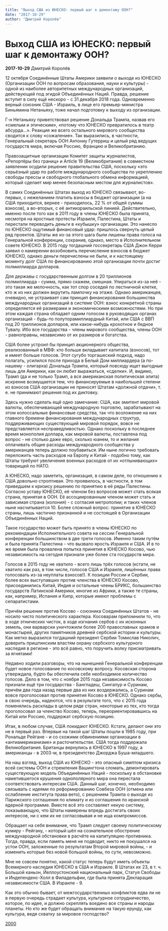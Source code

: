 ```yaml
---
title: "Выход США из ЮНЕСКО: первый шаг к демонтажу ООН?"
date: "2017-10-29"
author: "Дмитрий Королёв"
---
```


# Выход США из ЮНЕСКО: первый шаг к демонтажу ООН?

**2017-10-29** Дмитрий Королёв

12 октября Соединённые Штаты Америки заявили о выходе из ЮНЕСКО (Организации ООН по вопросам образования, науки и культуры) - одной из наиболее авторитетных международных организаций, действующей под эгидой Объединённых Наций. Правда, решение вступит в силу ещё нескоро - с 31 декабря 2018 года. Одновременно верный союзник США - Израиль, в лице его премьер-министра Биньямина Нетаньяху, тоже начал подготовку к выходу из организации.

Г-н Нетаньяху приветствовал решение Дональда Трампа, назвав его «смелым и этическим», «потому что ЮНЕСКО превратилось в театр абсурда...». Реакция же всего остального мирового сообщества сводится к слову «сожаление». Так выразились, в частности, Генеральный секретарь ООН Антониу Гутерриш и целый ряд ведущих государств мира, включая Россию, Францию и Великобританию.

Правозащитные организации Комитет защиты журналистов, «Репортёры без границ» и Article 19 (Великобритания) в совместном заявлении осудили решение правительства США, поскольку «это серьёзный удар по работе международного сообщества по укреплению свободы прессы и свободного глобального обмена информацией, который сделает мир менее безопасным местом для журналистов».

В самих Соединённых Штатах выход из ЮНЕСКО связывают, во-первых, с нежеланием платить взносы в бюджет организации (а на США приходится, вернее - приходилось, 22 % от общей суммы взносов), а во-вторых, с её антиизраильской линией. Действительно, именно после того как в 2011 году в члены ЮНЕСКО была принята, несмотря на яростные протесты Израиля, Палестина, Штаты и перестали переводить деньги в «кубышку» организации. Это нанесло по ЮНЕСКО ощутимый финансовый удар: пришлось свернуть целый ряд проектов. Штаты же из-за этого шага были лишены права голоса на Генеральной конференции, сохранив, однако, место в Исполнительном совете ЮНЕСКО. В 2015 году тогдашний госсекретарь США Джон Керри заявил о намерении возобновить перечисление взносов в бюджет ЮНЕСКО, однако деньги перечислены не были, и к настоящему моменту долг США по финансированию этой организации почти достиг полмиллиарда долларов.

Для державы с государственным долгом в 20 триллионов полмиллиарда - сумма, прямо скажем, смешная. Упираться из-за неё - это такая же мелочность, как тот спор соседей по лестничной клетке, кто ж из них должен вкрутить лампочку на этаже. Однако американцев, очевидно, не устраивает сам принцип финансирования большинства международных организаций в системе ООН: взнос конкретной страны определяется её размерами и экономическими возможностями. Но при этом каждая страна обладает одним голосом в руководящих органах организаций - будь-то полуторамиллиардный Китай, или США с ВВП под 20 триллионов долларов, или какое-нибудь крохотное и бедное Тувалу. Ибо все государства - члены мирового сообщества, члены ООН - равноправны, независимо от их размеров и богатства.

США более устроил бы принцип акционерного общества, реализованный в МВФ: кто больше вкладывает капитала (взносов), тот и имеет больше голосов. Этот сугубо торгашеский подход, надо полагать, усилился после прихода в Белый Дом миллиардера (а по-нашему - олигарха) Дональда Трампа, который повсюду ищет выгодные лишь для Америки, как он любит выражаться, «сделки». И, видимо, Трамп (да и не только Трамп, а вся американская политическая элита) искренне возмущается тем, что финансируемые в наибольшей степени из взносов США организации не приносят Штатам «должной отдачи», т. е. не принимают решения под их диктовку.

Здесь нужно сделать ещё одно замечание: США, как эмитент мировой валюты, обеспечивающей международную торговлю, зарабатывают на этом колоссальные финансовые средства, так что возложение на них главного бремени финансирования международных структур, поддерживающих существующий мировой порядок, вовсе не представляется несправедливостью. Однако поскольку в последнее время монополия доллара, как мировой валюты, поставлена под вопрос - не столько даже евро, сколько юанем, то и желания оплачивать общие расходы международного сообщества у американцев теперь должно поубавиться. Им ныне логично требовать переложить часть расходов на Европу и Китай - подобно тому, как Штаты требуют увеличения военных расходов от их «отлынивающих» товарищей по НАТО.

А ЮНЕСКО, надо заметить, организация, в самом деле, по отношению к США довольно строптивая. Это проявилось, в частности, в том приведшем к кризису решению по принятию в её ряды Палестины. Согласно уставу ЮНЕСКО, её членом без вопросов может стать всякая страна, принятая в ООН. Её ассоциированным членом может стать и зависимая страна (колония) - с согласия метрополии; и таких членов ныне насчитывается 10. Более сложный вопрос: принятие в ЮНЕСКО страны, лишь частично признанной и не состоящей в Организации Объединённых Наций.

Такое государство может быть принято в члены ЮНЕСКО по рекомендации Исполнительного совета на сессии Генеральной конференции большинством в две трети голосов. Именно таким путём и была принята Палестина - что вызвало ярость Израиля и США. И в то же время была провалена попытка принятия в ЮНЕСКО Косово, чью независимость на сегодня признали уже более ста государств мира.

Голосов в 2015 году не хватило - всего лишь трёх голосов (кстати, не хватило как раз, в том числе, голосов США и Израиля, лишённых права голосовать из-за неуплаты взносов!). К позиции России и Сербии, более всех выступавших против членства в ЮНЕСКО Косово, присоединились Китай, Индия и остальные члены БРИКС, большинство государств Латинской Америки, многие из Африки, а также те страны, как, например, Испания и Кипр, которые имеют проблемы с сепаратистами.

Причём решение против Косово - союзника Соединённых Штатов - не носило чисто политического характера. Косоварам припомнили то, что в ходе этнических чисток, в ходе изгнания сербов с их исконных земель, они варварски уничтожили более 200 православных храмов и монастырей, других памятников древней сербской истории и культуры. Как метко выразился тогдашний президент Сербии Томислав Николич, доверить приштинским властям охрану сербского культурного наследия в регионе - это всё равно, что поручить волку присматривать за ягнятами!

Недавно ходили разговоры, что на нынешней Генеральной конференции будет новое голосование по косовскому вопросу. Косовская сторона утверждала, будто бы обеспечила себе необходимое количество голосов. Дело в том, что с ноября 2015 года независимость Косово признали ещё три государства - Бангладеш, Сингапур и Суринам, причём два года назад первые два из них воздержались, а Суринам вовсе проголосовал против принятия Косово в ЮНЕСКО. Однако сербы, в свою очередь, надеются, что в результате того, что с 2015 года поменялись расклады в целом ряде стран, некоторые из тех, кто тогда проголосовал за членство Косово, теперь, переориентировавшись на Китай или Россию, поддержат сербскую позицию.

Итак, в любом случае, США покидают ЮНЕСКО. Кстати, делают они это не в первый раз. Впервые на такой шаг Штаты пошли в 1985 году, при Рональде Рейгане - и со схожими обвинениями организации в «антиамериканизме» и расточительстве. США тогда поддержала Великобритания. Британцы вернулись в ЮНЕСКО в 1997 году, а американцы - в 2003-м, в президентство Джорджа Буша-младшего.

На наш взгляд, выход США из ЮНЕСКО - это опасный симптом кризиса всей системы ООН и стремления Вашингтона сломать, демонтировать существующую модель Объединённых Наций - поскольку в обстановке наметившегося крушения однополярного мира она перестала соответствовать интересам США. Данный шаг, конечно, необходимо связывать с идеями по реформированию Совбеза ООН (отмена или ослабление института права вето), с решением Трампа о выходе из Парижского соглашения по климату и из соглашения по иранской ядерной программе. Вместе всё это составляет некую систему, показывающую, что Штаты намерены впредь достигать своих интересов, ни с кем их не согласовывая и не ища компромиссов.

Обращает на себя внимание, что Трамп следует своему политическому кумиру - Рейгану, - который шёл на сознательное обострение международной обстановки в расчёте на капитуляцию противника. Тогда, правда, если память меня не подводит, никто не покушался на устои ООН, заложенные по результатам Второй мировой войны, - и изменить которые без новой большой войны, по сути, невозможно.

Мне не совсем понятно, какой статус теперь будут иметь объекты Всемирного наследия ЮНЕСКО в США и Израиле. В Штатах их 23, в т. ч. Большой каньон, Йеллоустонский национальный парк, Статуя Свободы и Индепенденс-Холл в Филадельфии, где была принята Декларация независимости США. В Израиле - 9.

Как это обычно бывает, от межгосударственных конфликтов едва ли не в первую очередь страдает культура, культурное сотрудничество, которое, по идее, и должно скреплять воедино все страны и народы планеты. Но кто же будет обращать внимание на такую ерунду, как культура, ведя схватку за мировое господство?

[2000](https://www.2000.ua/v-nomere/forum/puls/vyhod-ssha-iz-junesko-pervyj-shag-k-demontazhu-oon.htm)